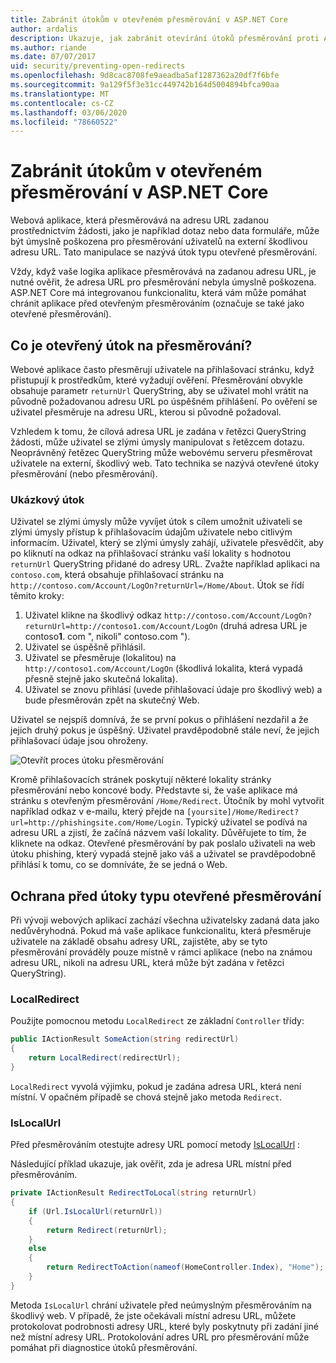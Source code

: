 ```yaml
---
title: Zabránit útokům v otevřeném přesměrování v ASP.NET Core
author: ardalis
description: Ukazuje, jak zabránit otevírání útoků přesměrování proti ASP.NET Core aplikaci.
ms.author: riande
ms.date: 07/07/2017
uid: security/preventing-open-redirects
ms.openlocfilehash: 9d8cac8708fe9aeadba5af1287362a20df7f6bfe
ms.sourcegitcommit: 9a129f5f3e31cc449742b164d5004894bfca90aa
ms.translationtype: MT
ms.contentlocale: cs-CZ
ms.lasthandoff: 03/06/2020
ms.locfileid: "78660522"
---
```

# <a name="prevent-open-redirect-attacks-in-aspnet-core"></a>Zabránit útokům v otevřeném přesměrování v ASP.NET Core

Webová aplikace, která přesměrovává na adresu URL zadanou prostřednictvím žádosti, jako je například dotaz nebo data formuláře, může být úmyslně poškozena pro přesměrování uživatelů na externí škodlivou adresu URL. Tato manipulace se nazývá útok typu otevřené přesměrování.

Vždy, když vaše logika aplikace přesměrovává na zadanou adresu URL, je nutné ověřit, že adresa URL pro přesměrování nebyla úmyslně poškozena. ASP.NET Core má integrovanou funkcionalitu, která vám může pomáhat chránit aplikace před otevřeným přesměrováním (označuje se také jako otevřené přesměrování).

## <a name="what-is-an-open-redirect-attack"></a>Co je otevřený útok na přesměrování?

Webové aplikace často přesměrují uživatele na přihlašovací stránku, když přistupují k prostředkům, které vyžadují ověření. Přesměrování obvykle obsahuje parametr `returnUrl` QueryString, aby se uživatel mohl vrátit na původně požadovanou adresu URL po úspěšném přihlášení. Po ověření se uživatel přesměruje na adresu URL, kterou si původně požadoval.

Vzhledem k tomu, že cílová adresa URL je zadána v řetězci QueryString žádosti, může uživatel se zlými úmysly manipulovat s řetězcem dotazu. Neoprávněný řetězec QueryString může webovému serveru přesměrovat uživatele na externí, škodlivý web. Tato technika se nazývá otevřené útoky přesměrování (nebo přesměrování).

### <a name="an-example-attack"></a>Ukázkový útok

Uživatel se zlými úmysly může vyvíjet útok s cílem umožnit uživateli se zlými úmysly přístup k přihlašovacím údajům uživatele nebo citlivým informacím. Uživatel, který se zlými úmysly zahájí, uživatele přesvědčit, aby po kliknutí na odkaz na přihlašovací stránku vaší lokality s hodnotou `returnUrl` QueryString přidané do adresy URL. Zvažte například aplikaci na `contoso.com`, která obsahuje přihlašovací stránku na `http://contoso.com/Account/LogOn?returnUrl=/Home/About`. Útok se řídí těmito kroky:

1. Uživatel klikne na škodlivý odkaz `http://contoso.com/Account/LogOn?returnUrl=http://contoso1.com/Account/LogOn` (druhá adresa URL je contoso**1**. com ", nikoli" contoso.com ").
2. Uživatel se úspěšně přihlásil.
3. Uživatel se přesměruje (lokalitou) na `http://contoso1.com/Account/LogOn` (škodlivá lokalita, která vypadá přesně stejně jako skutečná lokalita).
4. Uživatel se znovu přihlásí (uvede přihlašovací údaje pro škodlivý web) a bude přesměrován zpět na skutečný Web.

Uživatel se nejspíš domnívá, že se první pokus o přihlášení nezdařil a že jejich druhý pokus je úspěšný. Uživatel pravděpodobně stále neví, že jejich přihlašovací údaje jsou ohroženy.

![Otevřít proces útoku přesměrování](preventing-open-redirects/_static/open-redirection-attack-process.png)

Kromě přihlašovacích stránek poskytují některé lokality stránky přesměrování nebo koncové body. Představte si, že vaše aplikace má stránku s otevřeným přesměrování `/Home/Redirect`. Útočník by mohl vytvořit například odkaz v e-mailu, který přejde na `[yoursite]/Home/Redirect?url=http://phishingsite.com/Home/Login`. Typický uživatel se podívá na adresu URL a zjistí, že začíná názvem vaší lokality. Důvěřujete to tím, že kliknete na odkaz. Otevřené přesměrování by pak poslalo uživateli na web útoku phishing, který vypadá stejně jako váš a uživatel se pravděpodobně přihlásí k tomu, co se domníváte, že se jedná o Web.

## <a name="protecting-against-open-redirect-attacks"></a>Ochrana před útoky typu otevřené přesměrování

Při vývoji webových aplikací zachází všechna uživatelsky zadaná data jako nedůvěryhodná. Pokud má vaše aplikace funkcionalitu, která přesměruje uživatele na základě obsahu adresy URL, zajistěte, aby se tyto přesměrování prováděly pouze místně v rámci aplikace (nebo na známou adresu URL, nikoli na adresu URL, která může být zadána v řetězci QueryString).

### <a name="localredirect"></a>LocalRedirect

Použijte pomocnou metodu `LocalRedirect` ze základní `Controller` třídy:

```csharp
public IActionResult SomeAction(string redirectUrl)
{
    return LocalRedirect(redirectUrl);
}
```

`LocalRedirect` vyvolá výjimku, pokud je zadána adresa URL, která není místní. V opačném případě se chová stejně jako metoda `Redirect`.

### <a name="islocalurl"></a>IsLocalUrl

Před přesměrováním otestujte adresy URL pomocí metody [IsLocalUrl](/dotnet/api/Microsoft.AspNetCore.Mvc.IUrlHelper.islocalurl#Microsoft_AspNetCore_Mvc_IUrlHelper_IsLocalUrl_System_String_) :

Následující příklad ukazuje, jak ověřit, zda je adresa URL místní před přesměrováním.

```csharp
private IActionResult RedirectToLocal(string returnUrl)
{
    if (Url.IsLocalUrl(returnUrl))
    {
        return Redirect(returnUrl);
    }
    else
    {
        return RedirectToAction(nameof(HomeController.Index), "Home");
    }
}
```

Metoda `IsLocalUrl` chrání uživatele před neúmyslným přesměrováním na škodlivý web. V případě, že jste očekávali místní adresu URL, můžete protokolovat podrobnosti adresy URL, které byly poskytnuty při zadání jiné než místní adresy URL. Protokolování adres URL pro přesměrování může pomáhat při diagnostice útoků přesměrování.
